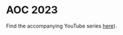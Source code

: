 # AOC 2023

Find the accompanying YouTube series [here](https://www.youtube.com/playlist?list=PLhc4agxa1_hannkBaEjhuJnuMUtHrMc__)).
